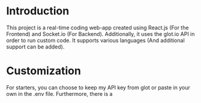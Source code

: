 # Introduction
This project is a real-time coding web-app created using React.js (For the Frontend) and Socket.io (For Backend). Additionally, it uses the glot.io API in order to run custom code. It supports various languages (And additional support can be added).

# Customization
For starters, you can choose to keep my API key from glot or paste in your own in the .env file. Furthermore, there is a 
